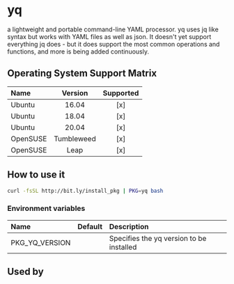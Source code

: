 # yq

a lightweight and portable command-line YAML processor. yq uses jq
like syntax but works with YAML files as well as json. It doesn't yet
support everything jq does - but it does support the most common
operations and functions, and more is being added continuously.

## Operating System Support Matrix

| Name     |  Version   | Supported |
| :------- | :--------: | :-------: |
| Ubuntu   |   16.04    |    [x]    |
| Ubuntu   |   18.04    |    [x]    |
| Ubuntu   |   20.04    |    [x]    |
| OpenSUSE | Tumbleweed |    [x]    |
| OpenSUSE |    Leap    |    [x]    |

## How to use it

```bash
curl -fsSL http://bit.ly/install_pkg | PKG=yq bash
```

### Environment variables

| Name           | Default | Description                              |
| :------------- | :------ | :--------------------------------------- |
| PKG_YQ_VERSION |         | Specifies the yq version to be installed |

## Used by
